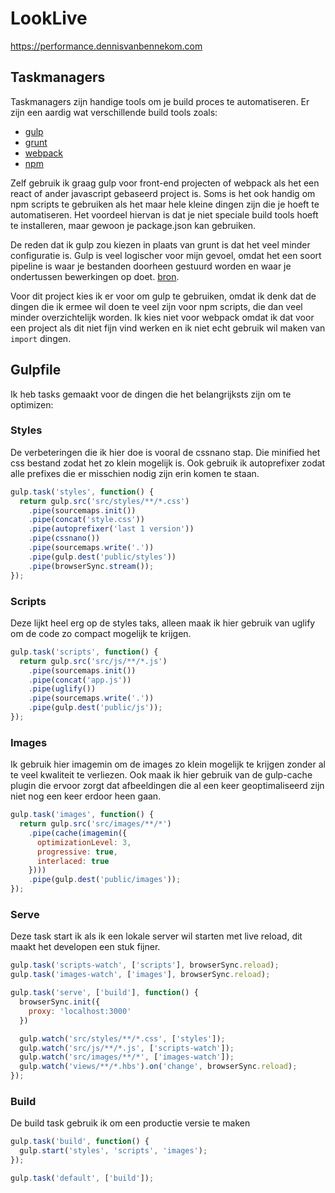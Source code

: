 # LookLive

https://performance.dennisvanbennekom.com

## Taskmanagers

Taskmanagers zijn handige tools om je build proces te automatiseren. Er zijn een aardig wat verschillende build tools zoals:
- [gulp](http://gulpjs.com/)
- [grunt](http://gruntjs.com/)
- [webpack](https://webpack.github.io/)
- [npm](https://docs.npmjs.com/misc/scripts)

Zelf gebruik ik graag gulp voor front-end projecten of webpack als het een react of ander javascript gebaseerd project is. Soms is het ook handig om npm scripts te gebruiken als het maar hele kleine dingen zijn die je hoeft te automatiseren. Het voordeel hiervan is dat je niet speciale build tools hoeft te installeren, maar gewoon je package.json kan gebruiken.

De reden dat ik gulp zou kiezen in plaats van grunt is dat het veel minder configuratie is. Gulp is veel logischer voor mijn gevoel, omdat het een soort pipeline is waar je bestanden doorheen gestuurd worden en waar je ondertussen bewerkingen op doet. [bron](https://medium.com/@preslavrachev/gulp-vs-grunt-why-one-why-the-other-f5d3b398edc4).

Voor dit project kies ik er voor om gulp te gebruiken, omdat ik denk dat de dingen die ik ermee wil doen te veel zijn voor npm scripts, die dan veel minder overzichtelijk worden. Ik kies niet voor webpack omdat ik dat voor een project als dit niet fijn vind werken en ik niet echt gebruik wil maken van `import` dingen.

## Gulpfile

Ik heb tasks gemaakt voor de dingen die het belangrijksts zijn om te optimizen:

### Styles

De verbeteringen die ik hier doe is vooral de cssnano stap. Die minified het css bestand zodat het zo klein mogelijk is. Ook gebruik ik autoprefixer zodat alle prefixes die er misschien nodig zijn erin komen te staan.

```js
gulp.task('styles', function() {
  return gulp.src('src/styles/**/*.css')
    .pipe(sourcemaps.init())
    .pipe(concat('style.css'))
    .pipe(autoprefixer('last 1 version'))
    .pipe(cssnano())
    .pipe(sourcemaps.write('.'))
    .pipe(gulp.dest('public/styles'))
    .pipe(browserSync.stream());
});
```

### Scripts

Deze lijkt heel erg op de styles taks, alleen maak ik hier gebruik van uglify om de code zo compact mogelijk te krijgen.

```js
gulp.task('scripts', function() {
  return gulp.src('src/js/**/*.js')
    .pipe(sourcemaps.init())
    .pipe(concat('app.js'))
    .pipe(uglify())
    .pipe(sourcemaps.write('.'))
    .pipe(gulp.dest('public/js'));
});
```

### Images 

Ik gebruik hier imagemin om de images zo klein mogelijk te krijgen zonder al te veel kwaliteit te verliezen. Ook maak ik hier gebruik van de gulp-cache plugin die ervoor zorgt dat afbeeldingen die al een keer geoptimaliseerd zijn niet nog een keer erdoor heen gaan. 

```js
gulp.task('images', function() {
  return gulp.src('src/images/**/*')
    .pipe(cache(imagemin({
      optimizationLevel: 3,
      progressive: true,
      interlaced: true
    })))
    .pipe(gulp.dest('public/images'));
});
```

### Serve

Deze task start ik als ik een lokale server wil starten met live reload, dit maakt het developen een stuk fijner.

```js
gulp.task('scripts-watch', ['scripts'], browserSync.reload);
gulp.task('images-watch', ['images'], browserSync.reload);

gulp.task('serve', ['build'], function() {
  browserSync.init({
    proxy: 'localhost:3000'
  })

  gulp.watch('src/styles/**/*.css', ['styles']);
  gulp.watch('src/js/**/*.js', ['scripts-watch']);
  gulp.watch('src/images/**/*', ['images-watch']);
  gulp.watch('views/**/*.hbs').on('change', browserSync.reload);
});
```

### Build

De build task gebruik ik om een productie versie te maken

```js
gulp.task('build', function() {
  gulp.start('styles', 'scripts', 'images');
});

gulp.task('default', ['build']);
```
